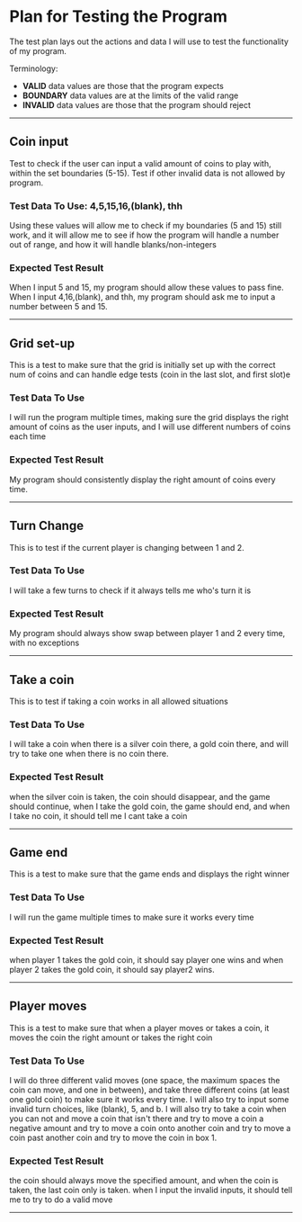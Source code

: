 # Plan for Testing the Program

The test plan lays out the actions and data I will use to test the functionality of my program.

Terminology:

- **VALID** data values are those that the program expects
- **BOUNDARY** data values are at the limits of the valid range
- **INVALID** data values are those that the program should reject

---

## Coin input

Test to check if the user can input a valid amount of coins to play with, within the set boundaries (5-15). Test if other invalid data is not allowed by program.

### Test Data To Use: 4,5,15,16,(blank), thh

Using these values will allow me to check if my boundaries (5 and 15) still work, and it will allow me to see if how the program will handle a number out of range, and how it will handle blanks/non-integers 

### Expected Test Result

When I input 5 and 15, my program should allow these values to pass fine. When I input 4,16,(blank), and thh, my program should ask me to input a number between 5 and 15.

---

## Grid set-up

This is a test to make sure that the grid is initially set up with the correct num of coins and can handle edge tests (coin in the last slot, and first slot)e

### Test Data To Use

I will run the program multiple times, making sure the grid displays the right amount of coins as the user inputs,
and I will use different numbers of coins each time

### Expected Test Result

My program should consistently display the right amount of coins every time.

---

## Turn Change

This is to test if the current player is changing between 1 and 2.

### Test Data To Use

I will take a few turns to check if it always tells me who's turn it is

### Expected Test Result

My program should always show swap between player 1 and 2 every time, with no exceptions

---

## Take a coin

This is to test if taking a coin works in all allowed situations

### Test Data To Use

I will take a coin when there is a silver coin there, a gold coin there, and will try to take one when there is no coin there.

### Expected Test Result

when the silver coin is taken, the coin should disappear, and the game should continue, when I take the gold coin, the game should end, and when I take no coin, it should tell me I cant take a coin

---

## Game end

This is a test to make sure that the game ends and displays the right winner

### Test Data To Use

I will run the game multiple times to make sure it works every time

### Expected Test Result

when player 1 takes the gold coin, it should say player one wins and when player 2 takes the gold coin, it should say player2 wins.

---

## Player moves

This is a test to make sure that when a player moves or takes a coin, it moves the coin the right amount or takes the right coin

### Test Data To Use

I will do three different valid moves (one space, the maximum spaces the coin can move, and one in between), and take three different coins (at least one gold coin) to make sure it works every time.
I will also try to input some invalid turn choices, like (blank), 5, and b.
I will also try to take a coin when you can not and move a coin that isn't there and try to move a coin a negative amount and
try to move a coin onto another coin and try to move a coin past another coin and try to move the coin in box 1.


### Expected Test Result

the coin should always move the specified amount, and when the coin is taken, the last coin only is taken. when I input the invalid inputs, 
it should tell me to try to do a valid move

---
